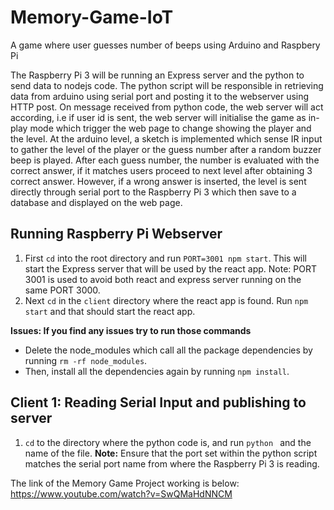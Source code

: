 # Memory-Game-IoT
A game where user guesses number of beeps using Arduino and Raspbery Pi

The Raspberry Pi 3 will be running an Express server and the python to send data to nodejs code. The python script will be responsible in retrieving data from arduino using serial port and posting it to the webserver using HTTP post. On message received from python code, the web server will act according, i.e if user id is sent, the web server will initialise the game as in-play mode which trigger the web page to change showing the player and the level. At the arduino level, a sketch is implemented which sense IR input to gather the level of the player or the guess number after a random buzzer beep is played. After each guess number, the number is evaluated with the correct answer, if it matches users proceed to next level after obtaining 3 correct answer. However, if a wrong answer is inserted, the level is sent directly through serial port to the Raspberry Pi 3 which then save to a database and displayed on the web page.

## Running Raspberry Pi Webserver
1. First `cd` into the root directory and run `PORT=3001 npm start`. This will start the Express server that will be used by the react app. Note: PORT 3001 is used to avoid both react and express server running on the same PORT 3000.
2. Next `cd` in the `client` directory where the react app is found. Run `npm start` and that should start the react app.

**Issues: If you find any issues try to run those commands**
* Delete the node_modules which call all the package dependencies by running `rm -rf node_modules`.
* Then, install all the dependencies again by running `npm install`.

## Client 1: Reading Serial Input and publishing to server

1. `cd` to the directory where the python code is, and run `python ` and the name of the file. **Note:** Ensure that the port set within the python script matches the serial port name from where the Raspberry Pi 3 is reading.

The link of the Memory Game Project working is below:
https://www.youtube.com/watch?v=SwQMaHdNNCM
